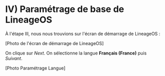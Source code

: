 # IV) Paramétrage de base de LineageOS

À l'étape III, nous nous trouvions sur l'écran de démarrage de LineageOS :

[Photo de l'écran de démarrage de LineageOS]

On clique sur *Next*.
On sélectionne la langue **Français (France)** puis *Suivant*.

[Photo Paramétrage Langue]
